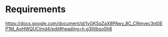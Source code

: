 # Requirements

https://docs.google.com/document/d/1vGKSqZaX8PAwv_8C_CRmvec3nI0EP1M_AoHWQUClmd4/edit#heading=h.g3ljtlbso0h8
